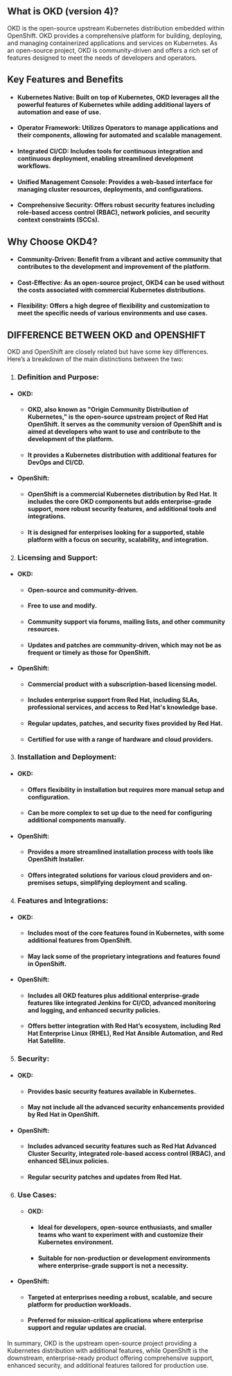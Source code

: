 ## What is OKD (version 4)?
OKD is the open-source upstream Kubernetes distribution embedded within OpenShift. OKD provides a comprehensive platform for building, deploying, and managing containerized applications and services on Kubernetes. As an open-source project, OKD is community-driven and offers a rich set of features designed to meet the needs of developers and operators.

## Key Features and Benefits
 - #### Kubernetes Native: Built on top of Kubernetes, OKD leverages all the powerful features of Kubernetes while adding additional layers of automation and ease of use.
 - #### Operator Framework: Utilizes Operators to manage applications and their components, allowing for automated and scalable management.
 - #### Integrated CI/CD: Includes tools for continuous integration and continuous deployment, enabling streamlined development workflows.
 - #### Unified Management Console: Provides a web-based interface for managing cluster resources, deployments, and configurations.
 - #### Comprehensive Security: Offers robust security features including role-based access control (RBAC), network policies, and security context constraints (SCCs).

## Why Choose OKD4?
 - #### Community-Driven: Benefit from a vibrant and active community that contributes to the development and improvement of the platform.
 - #### Cost-Effective: As an open-source project, OKD4 can be used without the costs associated with commercial Kubernetes distributions.
 - #### Flexibility: Offers a high degree of flexibility and customization to meet the specific needs of various environments and use cases.

## DIFFERENCE BETWEEN OKD and OPENSHIFT
OKD and OpenShift are closely related but have some key differences. Here’s a breakdown of the main distinctions between the two:

1. ### Definition and Purpose:
  - #### OKD:
    - #### OKD, also known as "Origin Community Distribution of Kubernetes," is the open-source upstream project of Red Hat OpenShift. It serves as the community version of OpenShift and is aimed at developers who want to use and contribute to the development of the platform.
    - #### It provides a Kubernetes distribution with additional features for DevOps and CI/CD.

  - #### OpenShift:
    - #### OpenShift is a commercial Kubernetes distribution by Red Hat. It includes the core OKD components but adds enterprise-grade support, more robust security features, and additional tools and integrations.
    - #### It is designed for enterprises looking for a supported, stable platform with a focus on security, scalability, and integration.
2. ### Licensing and Support:
  - #### OKD:
    - #### Open-source and community-driven.
    - #### Free to use and modify.
    - #### Community support via forums, mailing lists, and other community resources.
    - #### Updates and patches are community-driven, which may not be as frequent or timely as those for OpenShift.
  - #### OpenShift:
    - #### Commercial product with a subscription-based licensing model.
    - #### Includes enterprise support from Red Hat, including SLAs, professional services, and access to Red Hat's knowledge base.
    - #### Regular updates, patches, and security fixes provided by Red Hat.
    - #### Certified for use with a range of hardware and cloud providers.
3. ### Installation and Deployment:
  - #### OKD:
    - #### Offers flexibility in installation but requires more manual setup and configuration.
    - #### Can be more complex to set up due to the need for configuring additional components manually.
  - #### OpenShift:
    - #### Provides a more streamlined installation process with tools like OpenShift Installer.
    - #### Offers integrated solutions for various cloud providers and on-premises setups, simplifying deployment and scaling.
4. ### Features and Integrations:
  - #### OKD:
    - #### Includes most of the core features found in Kubernetes, with some additional features from OpenShift.
    - #### May lack some of the proprietary integrations and features found in OpenShift.
  - #### OpenShift:
    - #### Includes all OKD features plus additional enterprise-grade features like integrated Jenkins for CI/CD, advanced monitoring and logging, and enhanced security policies.
    - #### Offers better integration with Red Hat’s ecosystem, including Red Hat Enterprise Linux (RHEL), Red Hat Ansible Automation, and Red Hat Satellite.
5. ### Security:
  - #### OKD:
    - #### Provides basic security features available in Kubernetes.
    - #### May not include all the advanced security enhancements provided by Red Hat in OpenShift.
  - #### OpenShift:
    - #### Includes advanced security features such as Red Hat Advanced Cluster Security, integrated role-based access control (RBAC), and enhanced SELinux policies.
    - #### Regular security patches and updates from Red Hat.
6. ### Use Cases:
   - #### OKD:
     - #### Ideal for developers, open-source enthusiasts, and smaller teams who want to experiment with and customize their Kubernetes environment.
     - #### Suitable for non-production or development environments where enterprise-grade support is not a necessity.
  - #### OpenShift:
    - #### Targeted at enterprises needing a robust, scalable, and secure platform for production workloads.
    - #### Preferred for mission-critical applications where enterprise support and regular updates are crucial.
In summary, OKD is the upstream open-source project providing a Kubernetes distribution with additional features, while OpenShift is the downstream, enterprise-ready product offering comprehensive support, enhanced security, and additional features tailored for production use.